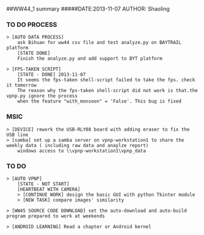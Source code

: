 ##WW44_1 summary
#####DATE:2013-11-07		AUTHOR: Shaoling

### TO DO PROCESS

	> [AUTO DATA PROCESS]
		ask Bihuan for ww44 csv file and test analyze.py on BAYTRAIL platform
		[STATE DONE]
		Finish the analyze.py and add support to BYT platform

	> [FPS-TAKEN SCRIPT]
		[STATE - DONE] 2013-11-07
		It seems the fps-taken shell-script failed to take the fps. check it tomorrow
		The reason why the fps-taken shell-script did not work is that.the vpnp.py ignore the process
		when the feature "with_monsoon" = 'False'. This bug is fixed

### MSIC
	> [DEVICE] rework the USB-RLY08 board with adding eraser to fix the USB line
	> [samba] set up a samba server on vpnp-workstation1 to share the weekly data ( including raw data and anaylze report)
		windows access to \\vpnp-workstation1\vpnp_data

### TO DO
	> [AUTO VPNP]
		[STATE - NOT START]
		[HEARTBEAT WITH CAMERA]
		> [CONTINUE WORK] design the basic GUI with python Tkinter module
		> [NEW TASK] compare images' similarity 

	> [WW45 SOURCE CODE DOWNLOAD] set the auto-download and auto-build program prepared to work at weekends

	> [ANDROID LEARNING] Read a chapter or Android kernel
